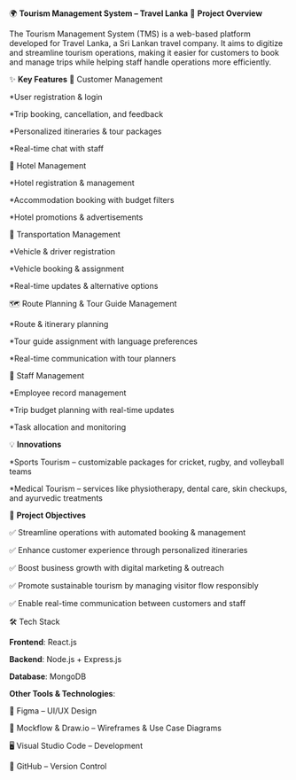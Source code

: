 🌍 **Tourism Management System – Travel Lanka**
📌 **Project Overview**

The Tourism Management System (TMS) is a web-based platform developed for Travel Lanka, a Sri Lankan travel company. It aims to digitize and streamline tourism operations, making it easier for customers to book and manage trips while helping staff handle operations more efficiently.

✨ **Key Features**
👤 Customer Management

*User registration & login

*Trip booking, cancellation, and feedback

*Personalized itineraries & tour packages

*Real-time chat with staff

🏨 Hotel Management

*Hotel registration & management

*Accommodation booking with budget filters

*Hotel promotions & advertisements

🚗 Transportation Management

*Vehicle & driver registration

*Vehicle booking & assignment

*Real-time updates & alternative options

🗺️ Route Planning & Tour Guide Management

*Route & itinerary planning

*Tour guide assignment with language preferences

*Real-time communication with tour planners

👥 Staff Management

*Employee record management

*Trip budget planning with real-time updates

*Task allocation and monitoring

💡 **Innovations**

*Sports Tourism – customizable packages for cricket, rugby, and volleyball teams

*Medical Tourism – services like physiotherapy, dental care, skin checkups, and ayurvedic treatments

🎯 **Project Objectives**

✅ Streamline operations with automated booking & management

✅ Enhance customer experience through personalized itineraries

✅ Boost business growth with digital marketing & outreach

✅ Promote sustainable tourism by managing visitor flow responsibly

✅ Enable real-time communication between customers and staff

🛠️ Tech Stack

**Frontend**: React.js

**Backend**: Node.js + Express.js

**Database**: MongoDB

**Other Tools & Technologies**:

🎨 Figma – UI/UX Design

📝 Mockflow & Draw.io – Wireframes & Use Case Diagrams

🖥️ Visual Studio Code – Development

🔗 GitHub – Version Control
